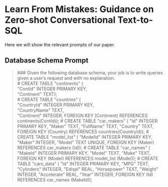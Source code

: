 # Learn From Mistakes: Guidance on Zero-shot Conversational Text-to-SQL

Here we will show the relevant prompts of our paper.

## Database Schema Prompt

> \#\#\# Given the following database schema, your job is to write queries given a user’s request and with no explanation. <br/>
> \# CREATE TABLE "continents" ( <br/>
> "ContId" INTEGER PRIMARY KEY, <br/>
> "Continent" TEXT); <br/>
> \# CREATE TABLE "countries" ( <br/> 
> "CountryId" INTEGER PRIMARY KEY, <br/>
> "CountryName" TEXT, <br/>
> "Continent" INTEGER,
> FOREIGN KEY (Continent) REFERENCES continents(ContId));
> \# CREATE TABLE "car\_makers" (
> "Id" INTEGER PRIMARY KEY,
> "Maker" TEXT,
> "FullName" TEXT,
> "Country" TEXT,
> FOREIGN KEY (Country) REFERENCES countries(CountryId));
> \# CREATE TABLE "model\_list" (
> "ModelId" INTEGER PRIMARY KEY,
> "Maker" INTEGER,
> "Model" TEXT UNIQUE,
> FOREIGN KEY (Maker) REFERENCES car\_makers (Id));
> \# CREATE TABLE "car\_names" (
> "MakeId" INTEGER PRIMARY KEY,
> "Model" TEXT,
> "Make" TEXT,
> FOREIGN KEY (Model) REFERENCES model\_list (Model));
> \# CREATE TABLE "cars\_data" (
> "Id" INTEGER PRIMARY KEY,
> "MPG" TEXT,
> "Cylinders" INTEGER,
> "Edispl" REAL,
> "Horsepower" TEXT,
> "Weight" INTEGER,
> "Accelerate" REAL, 
> "Year" INTEGER,
> FOREIGN KEY (Id) REFERENCES car\_names (MakeId));
